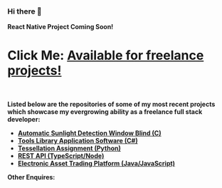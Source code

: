 ### Hi there 👋

 <strong> React Native Project Coming Soon! <strong/><br />
 <h1> Click Me: 
  <a href="https://www.linkedin.com/in/navidnorahmed">Available for freelance projects!</a>
  </h1> <br />

Listed below are the repositories of some of my most recent projects which showcase my evergrowing ability as a freelance full stack developer: <br />
<ul>
<a href="https://github.com/nahme6/Automatic-Sunlight-Detection-Window-Blind"><li>Automatic Sunlight Detection Window Blind (C)</li></a>
<a href="https://github.com/nahme6/Tools-Library-Application-Software"><li>Tools Library Application Software (C#)</li></a>
<a href="https://github.com/nahme6/IFB104-Tessellation-Assignment"><li>Tessellation Assignment (Python)</li></a>
<a href="https://github.com/nahme6/Spaceship-REST-API"><li>REST API (TypeScript/Node)</li></a>
<a href="https://github.com/nahme6/Electronic-Asset-Trading-Platform"><li>Electronic Asset Trading Platform (Java/JavaScript)</li></a>
</ul>

Other Enquires:

